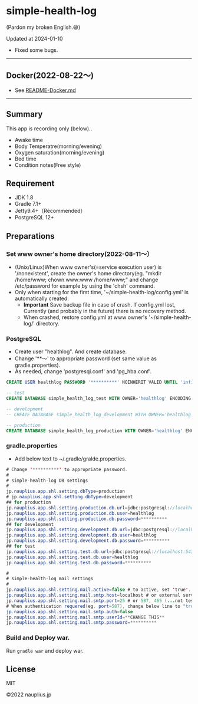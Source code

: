 # simple-health-log

(Pardon my broken English.😅)

Updated at 2024-01-10

* Fixed some bugs.

---

## Docker(2022-08-22～)

* See [README-Docker.md](docker/README-Docker.md)

---

## Summary

This app is recording only (below)..

* Awake time
* Body Temperatre(morning/evening)
* Oxygen saturation(morning/evening)
* Bed time
* Condition notes(Free style)

## Requirement

* JDK 1.8
* Gradle 7.1+
* Jetty9.4+（Recommended）
* PostgreSQL 12+

## Preparations

### Set www owner's home directory(2022-08-11～）

* (Unix/Linux)When www owner's(=service execution user) is '/nonexistent', create the owner's home directory(eg. "mkdir /home/www; chown www:www /home/www;" and change /etc/password for example by using the 'chsh' command.
* Only when starting for the first time, '~/simple-health-log/config.yml' is automatically created.
    * **Important** Save backup file in case of crash. If config.yml lost, Currently (and probably in the future) there is no recovery method.
    * When crashed, restore config.yml at www owner's '~/simple-health-log/' directory.

### PostgreSQL

* Create user "healthlog". And create database.
* Change '**～' to appropriate password (set same value as gradle.properties).
* As needed, change 'postgresql.conf' and 'pg_hba.conf'.

```sql
CREATE USER healthlog PASSWORD '**********' NOINHERIT VALID UNTIL 'infinity';

-- test
CREATE DATABASE simple_health_log_test WITH OWNER='healthlog' ENCODING = 'UTF8' CONNECTION LIMIT = -1;

-- development
-- CREATE DATABASE simple_health_log_development WITH OWNER='healthlog' ENCODING = 'UTF8' CONNECTION LIMIT = -1;

-- production
CREATE DATABASE simple_health_log_production WITH OWNER='healthlog' ENCODING = 'UTF8' CONNECTION LIMIT = -1;

```

### gradle.properties

* Add below text to ~/.gradle/gralde.properties.

```java
# Change '**********' to appropriate password.
#
# simple-health-log DB settings
#
jp.nauplius.app.shl.setting.dbType=production
# jp.nauplius.app.shl.setting.dbType=development
## for production
jp.nauplius.app.shl.setting.production.db.url=jdbc:postgresql://localhost:5432/simple_health_log_production
jp.nauplius.app.shl.setting.production.db.user=healthlog
jp.nauplius.app.shl.setting.production.db.password=**********
## for development
jp.nauplius.app.shl.setting.development.db.url=jdbc:postgresql://localhost:5432/simple_health_log_development
jp.nauplius.app.shl.setting.development.db.user=healthlog
jp.nauplius.app.shl.setting.development.db.password=**********
## for test
jp.nauplius.app.shl.setting.test.db.url=jdbc:postgresql://localhost:5432/simple_health_log_test
jp.nauplius.app.shl.setting.test.db.user=healthlog
jp.nauplius.app.shl.setting.test.db.password=**********

#
# simple-health-log mail settings
#
jp.nauplius.app.shl.setting.mail.active=false # to active, set 'true'.
jp.nauplius.app.shl.setting.mail.smtp.host=localhost # or external server addr (eg smtp.gmail.com)
jp.nauplius.app.shl.setting.mail.smtp.port=25 # or 587, 465 (...not tested yet...)
# When authentication requered(eg. port=587), change below line to "true". And set userId, password.
jp.nauplius.app.shl.setting.mail.smtp.auth=false
jp.nauplius.app.shl.setting.mail.smtp.userId=**CHANGE THIS**
jp.nauplius.app.shl.setting.mail.smtp.password=**********

```

### Build and Deploy war.

Run `gradle war` and deploy war.

## License

MIT

©2022 nauplius.jp

